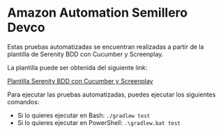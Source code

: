 # Amazon Automation Semillero Devco

Estas pruebas automatizadas se encuentran realizadas a partir de la plantilla de Serenity BDD con Cucumber y Screenplay.

La plantilla puede ser obtenida del siguiente link:

[Plantilla Serenity BDD con Cucumber y Screenplay](https://serenity-bdd.github.io/docs/guide/getting_started#creating-a-new-project-with-the-serenity-bdd-templates)

Para ejecutar las pruebas automatizadas, puedes ejecutar los siguientes comandos:

- Si lo quieres ejecutar en Bash: `./gradlew test`
- Si lo quieres ejecutar en PowerShell: `.\gradlew.bat test`